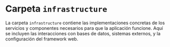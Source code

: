 # Carpeta `infrastructure`

La carpeta `infrastructure` contiene las implementaciones concretas de los servicios y componentes necesarios para que la aplicación funcione. Aquí se incluyen las interacciones con bases de datos, sistemas externos, y la configuración del framework web.
